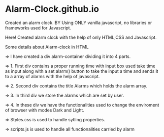 # Alarm-Clock.github.io

Created an alarm clock.  BY Using ONLY vanilla javascript, no libraries or frameworks used for Javascript.

Here! Created alarm clock with the help of only HTML,CSS and Javascript.

Some details about Alarm-clock in HTML

=> I have created a div alarm-container dividing it into 4 parts.

=> 1. First div contains a proper running time with input box used take time as input along 
      with a set alarm() button to take the input a time and sends it to a array of alarms
      with the help of javascript.

=> 2. Second div contains the title Alarms which holds the alarm array.

=> 3. In third div we store the alarms which are set by user.

=> 4. In these div we have the functionalities used to change the enviroment of browser
      with modes Dark and Light.


=> Styles.css is used to handle sytling properties.

=> scripts.js is used to handle all functionalities carried by alarm
